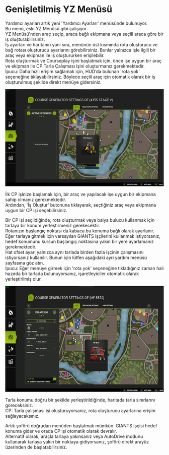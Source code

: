 # Genişletilmiş YZ Menüsü

  
Yardımcı ayarları artık yeni 'Yardımcı Ayarları' menüsünde bulunuyor.  
Bu menü, eski YZ Menüsü gibi çalışıyor.  
YZ Menüsü'nden araç seçip, araca bağlı ekipmana veya seçili araca göre bir iş oluşturabilirsiniz.  
İş ayarları ve haritanın yanı sıra, menünün üst kısmında rota oluşturucu ve bağ rotası oluşturucu ayarlarını görebilirsiniz. Bunlar yalnızca işle ilgili bir araç veya ekipman ile iş oluştururken erişilebilir.  
Rota oluşturmak ve Courseplay işini başlatmak için, önce işe uygun bir araç ve ekipman ile CP:Tarla Çalışması işini oluşturmanız gerekmektedir.  
İpucu: Daha hızlı erişim sağlamak için, HUD’da bulunan 'rota yok' seçeneğine tıklayabilirsiniz. Böylece seçili araç için otomatik olarak bir iş oluşturulmuş şekilde direkt menüye gidersiniz.  


![Image](../assets/images/startjobmenuhelp_0_0_1024_895.png)

  
İlk CP işinize başlamak için, bir araç ve yapılacak işe uygun bir ekipmana sahip olmanız gerekmektedir.  
Ardından, 'İş Oluştur' butonuna tıklayarak, seçtiğiniz araç veya ekipmana uygun bir CP işi seçebilirsiniz.  


  
Bir CP işi seçildiğinde, rota oluşturmak veya balya bulucu kullanmak için tarlaya bir konum yerleştirmeniz gerekecektir.   
Rotanızın başlangıç noktası da kabaca bu konuma bağlı olarak ayarlanır.  
Eğer tarlaya gitmek için varsayılan GIANTS işçilerini kullanmak istiyorsanız, hedef konumunu kursun başlangıç noktasına yakın bir yere ayarlamanız gerekmektedir.  
Hat ofset ayarı yalnızca aynı tarlada birden fazla işçinin çalışmasını istiyorsanız kullanılır. Bunun için lütfen aşağıdaki ayrı yardım menüsü sayfasına göz atın.  
İpucu: Eğer menüye girmek için 'rota yok' seçeneğine tıkladığınız zaman hali hazırda bir tarlada bulunuyorsanız, işaretleyiciler otomatik olarak yerleştirilmiş olur.  


![Image](../assets/images/readyjobmenuhelp_0_0_765_510.png)

  
Tarla konumu doğru bir şekilde yerleştirildiğinde, haritada tarla sınırlarını göreceksiniz.  
CP: Tarla çalışması işi oluşturuyorsanız, rota oluşturucu ayarlarına erişim sağlayacaksınız.   


  
Artık şoförü doğrudan menüden başlatmak mümkün. GIANTS işçisi hedef konuma gider ve orada CP işi otomatik olarak devralır.  
Alternatif olarak, araçla tarlaya yakınsanız veya AutoDrive modunu kullanarak tarlaya yakın bir noktaya gidiyorsanız, şoförü direkt arayüz üzerinden de başlatabilirsiniz.  


